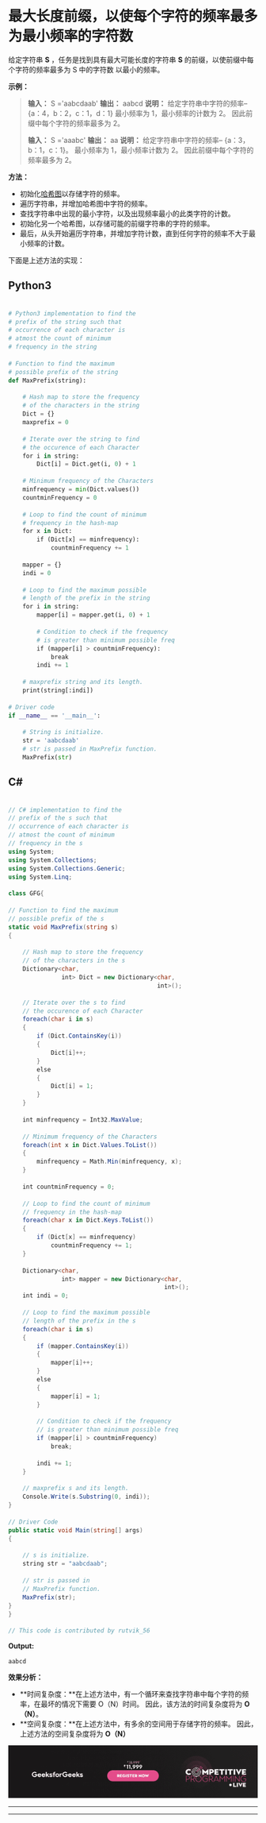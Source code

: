 # 最大长度前缀，以使每个字符的频率最多为最小频率的字符数

给定字符串 **S** ，任务是找到具有最大可能长度的字符串 **S** 的前缀，以使前缀中每个字符的频率最多为 S 中的字符数 以最小的频率。

**示例：**

> **输入：** S ='aabcdaab'
> **输出：** aabcd
> **说明：**
> 给定字符串中字符的频率–
> {a：4，b：2，c：1，d：1}
> 最小频率为 1，最小频率的计数为 2。
> 因此前缀中每个字符的频率最多为 2。
> 
> **输入：** S ='aaabc'
> **输出：** aa
> **说明：**
> 给定字符串中字符的频率–
> {a：3，b：1，c：1}。
> 最小频率为 1，最小频率计数为 2。
> 因此前缀中每个字符的频率最多为 2。

**方法：**

*   初始化[哈希图](https://www.geeksforgeeks.org/hashing-data-structure/)以存储字符的频率。
*   遍历字符串，并增加哈希图中字符的频率。
*   查找字符串中出现的最小字符，以及出现频率最小的此类字符的计数。
*   初始化另一个哈希图，以存储可能的前缀字符串的字符的频率。
*   最后，从头开始遍历字符串，并增加字符计数，直到任何字符的频率不大于最小频率的计数。

下面是上述方法的实现：

## Python3

```py

# Python3 implementation to find the
# prefix of the string such that 
# occurrence of each character is
# atmost the count of minimum 
# frequency in the string

# Function to find the maximum
# possible prefix of the string
def MaxPrefix(string):

    # Hash map to store the frequency
    # of the characters in the string
    Dict = {}
    maxprefix = 0

    # Iterate over the string to find
    # the occurence of each Character
    for i in string:
        Dict[i] = Dict.get(i, 0) + 1

    # Minimum frequency of the Characters
    minfrequency = min(Dict.values())
    countminFrequency = 0

    # Loop to find the count of minimum
    # frequency in the hash-map
    for x in Dict:
        if (Dict[x] == minfrequency):
            countminFrequency += 1

    mapper = {}
    indi = 0

    # Loop to find the maximum possible 
    # length of the prefix in the string    
    for i in string:
        mapper[i] = mapper.get(i, 0) + 1

        # Condition to check if the frequency
        # is greater than minimum possible freq
        if (mapper[i] > countminFrequency):
            break
        indi += 1

    # maxprefix string and its length.
    print(string[:indi])

# Driver code 
if __name__ == '__main__': 

    # String is initialize.
    str = 'aabcdaab'
    # str is passed in MaxPrefix function.
    MaxPrefix(str)

```

## C#

```cs

// C# implementation to find the
// prefix of the s such that 
// occurrence of each character is
// atmost the count of minimum 
// frequency in the s
using System;
using System.Collections;
using System.Collections.Generic;
using System.Linq;

class GFG{

// Function to find the maximum
// possible prefix of the s
static void MaxPrefix(string s)
{    

    // Hash map to store the frequency
    // of the characters in the s
    Dictionary<char,
               int> Dict = new Dictionary<char,
                                          int>();

    // Iterate over the s to find
    // the occurence of each Character
    foreach(char i in s)
    {
        if (Dict.ContainsKey(i))
        {
            Dict[i]++;
        }
        else
        {
            Dict[i] = 1;
        }
    }

    int minfrequency = Int32.MaxValue;

    // Minimum frequency of the Characters
    foreach(int x in Dict.Values.ToList())
    {
        minfrequency = Math.Min(minfrequency, x);    
    }

    int countminFrequency = 0;

    // Loop to find the count of minimum
    // frequency in the hash-map
    foreach(char x in Dict.Keys.ToList())
    {
        if (Dict[x] == minfrequency)
            countminFrequency += 1;
    }

    Dictionary<char,
               int> mapper = new Dictionary<char,
                                            int>(); 
    int indi = 0;

    // Loop to find the maximum possible 
    // length of the prefix in the s
    foreach(char i in s)
    {
        if (mapper.ContainsKey(i))
        {
            mapper[i]++;
        }
        else
        {
            mapper[i] = 1;
        }

        // Condition to check if the frequency
        // is greater than minimum possible freq
        if (mapper[i] > countminFrequency)
            break;

        indi += 1;
    }

    // maxprefix s and its length.
    Console.Write(s.Substring(0, indi));
}

// Driver Code
public static void Main(string[] args)
{

    // s is initialize.
    string str = "aabcdaab";

    // str is passed in 
    // MaxPrefix function.
    MaxPrefix(str);
}
}

// This code is contributed by rutvik_56

```

**Output:** 

```
aabcd

```

**效果分析：**

*   **时间复杂度：**在上述方法中，有一个循环来查找字符串中每个字符的频率，在最坏的情况下需要 O（N）时间。 因此，该方法的时间复杂度将为 **O（N）**。
*   **空间复杂度：**在上述方法中，有多余的空间用于存储字符的频率。 因此，上述方法的空间复杂度将为 **O（N）**

[![competitive-programming-img](img/5211864e7e7a28eeeb039fa5d6073a24.png)](https://practice.geeksforgeeks.org/courses/competitive-programming-live?utm_source=geeksforgeeks&utm_medium=article&utm_campaign=gfg_article_cp)

* * *

* * *



